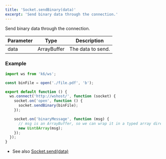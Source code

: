 ```yaml
---
title: 'Socket.sendBinary(data)'
excerpt: 'Send binary data through the connection.'
---
```


Send binary data through the connection.

| Parameter | Type        | Description       |
| --------- | ----------- | ----------------- |
| data      | ArrayBuffer | The data to send. |

### Example

<CodeGroup labels={[]}>

```javascript
import ws from 'k6/ws';

const binFile = open('./file.pdf', 'b');

export default function () {
  ws.connect('http://wshost/', function (socket) {
    socket.on('open', function () {
      socket.sendBinary(binFile);
    });

    socket.on('binaryMessage', function (msg) {
      // msg is an ArrayBuffer, so we can wrap it in a typed array directly.
      new Uint8Array(msg);
    });
  });
}
```

</CodeGroup>

- See also [Socket.send(data)](/javascript-api/k6-ws/socket/socket-send-data)
